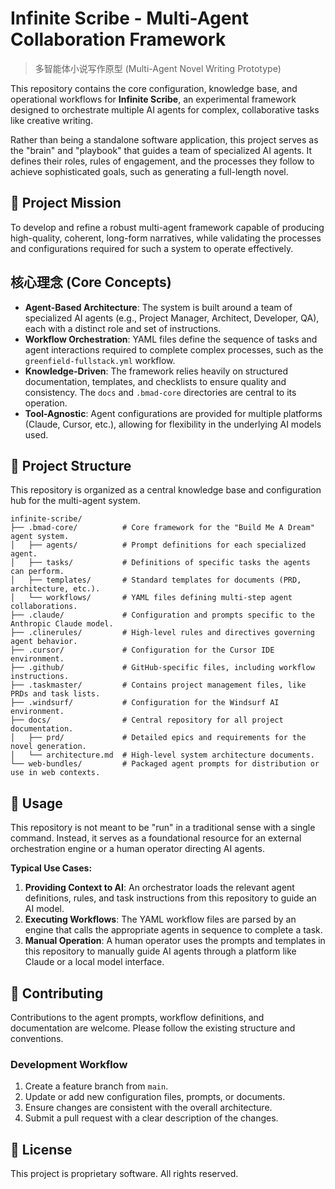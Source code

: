 # Infinite Scribe - Multi-Agent Collaboration Framework
> 多智能体小说写作原型 (Multi-Agent Novel Writing Prototype)

This repository contains the core configuration, knowledge base, and operational workflows for **Infinite Scribe**, an experimental framework designed to orchestrate multiple AI agents for complex, collaborative tasks like creative writing.

Rather than being a standalone software application, this project serves as the "brain" and "playbook" that guides a team of specialized AI agents. It defines their roles, rules of engagement, and the processes they follow to achieve sophisticated goals, such as generating a full-length novel.

## 🎯 Project Mission

To develop and refine a robust multi-agent framework capable of producing high-quality, coherent, long-form narratives, while validating the processes and configurations required for such a system to operate effectively.

## 核心理念 (Core Concepts)

- **Agent-Based Architecture**: The system is built around a team of specialized AI agents (e.g., Project Manager, Architect, Developer, QA), each with a distinct role and set of instructions.
- **Workflow Orchestration**: YAML files define the sequence of tasks and agent interactions required to complete complex processes, such as the `greenfield-fullstack.yml` workflow.
- **Knowledge-Driven**: The framework relies heavily on structured documentation, templates, and checklists to ensure quality and consistency. The `docs` and `.bmad-core` directories are central to its operation.
- **Tool-Agnostic**: Agent configurations are provided for multiple platforms (Claude, Cursor, etc.), allowing for flexibility in the underlying AI models used.

## 📁 Project Structure

This repository is organized as a central knowledge base and configuration hub for the multi-agent system.

```
infinite-scribe/
├── .bmad-core/          # Core framework for the "Build Me A Dream" agent system.
│   ├── agents/          # Prompt definitions for each specialized agent.
│   ├── tasks/           # Definitions of specific tasks the agents can perform.
│   ├── templates/       # Standard templates for documents (PRD, architecture, etc.).
│   └── workflows/       # YAML files defining multi-step agent collaborations.
├── .claude/             # Configuration and prompts specific to the Anthropic Claude model.
├── .clinerules/         # High-level rules and directives governing agent behavior.
├── .cursor/             # Configuration for the Cursor IDE environment.
├── .github/             # GitHub-specific files, including workflow instructions.
├── .taskmaster/         # Contains project management files, like PRDs and task lists.
├── .windsurf/           # Configuration for the Windsurf AI environment.
├── docs/                # Central repository for all project documentation.
│   ├── prd/             # Detailed epics and requirements for the novel generation.
│   └── architecture.md  # High-level system architecture documents.
└── web-bundles/         # Packaged agent prompts for distribution or use in web contexts.
```

## 🚀 Usage

This repository is not meant to be "run" in a traditional sense with a single command. Instead, it serves as a foundational resource for an external orchestration engine or a human operator directing AI agents.

**Typical Use Cases:**
1.  **Providing Context to AI**: An orchestrator loads the relevant agent definitions, rules, and task instructions from this repository to guide an AI model.
2.  **Executing Workflows**: The YAML workflow files are parsed by an engine that calls the appropriate agents in sequence to complete a task.
3.  **Manual Operation**: A human operator uses the prompts and templates in this repository to manually guide AI agents through a platform like Claude or a local model interface.

## 🤝 Contributing

Contributions to the agent prompts, workflow definitions, and documentation are welcome. Please follow the existing structure and conventions.

### Development Workflow

1.  Create a feature branch from `main`.
2.  Update or add new configuration files, prompts, or documents.
3.  Ensure changes are consistent with the overall architecture.
4.  Submit a pull request with a clear description of the changes.

## 📄 License

This project is proprietary software. All rights reserved.
